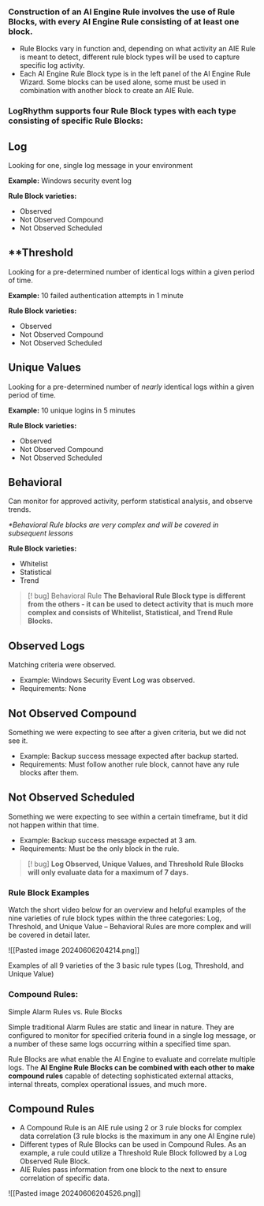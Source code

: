 
### **Construction of an AI Engine Rule involves the use of Rule Blocks, with every AI Engine Rule consisting of at least one block.** 

- Rule Blocks vary in function and, depending on what activity an AIE Rule is meant to detect, different rule block types will be used to capture specific log activity.
- Each AI Engine Rule Block type is in the left panel of the AI Engine Rule Wizard. Some blocks can be used alone, some must be used in combination with another block to create an AIE Rule.


### **LogRhythm supports four Rule Block types with each type consisting of specific Rule Blocks:**



## **Log**  
Looking for one, single log message in your environment

**Example:** Windows security event log

**Rule Block varieties:** 

- Observed
- Not Observed Compound
- Not Observed Scheduled



## **Threshold  
Looking for a pre-determined number of identical logs within a given period of time.

**Example:** 10 failed authentication attempts in 1 minute

**Rule Block varieties:** 
- Observed
- Not Observed Compound
- Not Observed Scheduled


## **Unique Values**
Looking for a pre-determined number of _nearly_ identical logs within a given period of time.

**Example:** 10 unique logins in 5 minutes  

**Rule Block varieties:** 

- Observed
- Not Observed Compound
- Not Observed Scheduled


## **Behavioral**
Can monitor for approved activity, perform statistical analysis, and observe trends.

_*Behavioral Rule blocks are very complex and will be covered in subsequent lessons_

**Rule Block varieties:** 

- Whitelist
- Statistical
- Trend


>[! bug] Behavioral Rule
>**The Behavioral Rule Block type is different from the others - it can be used to detect activity that is much more complex and consists of Whitelist, Statistical, and Trend Rule Blocks.**


## Observed Logs

Matching criteria were observed.

- Example: Windows Security Event Log was observed.
- Requirements: None


## Not Observed Compound

Something we were expecting to see after a given criteria, but we did not see it.

- Example: Backup success message expected after backup started.
- Requirements: Must follow another rule block, cannot have any rule blocks after them.


## Not Observed Scheduled

Something we were expecting to see within a certain timeframe, but it did not happen within that time.

- Example: Backup success message expected at 3 am.
- Requirements: Must be the only block in the rule.

>[! bug] **Log Observed, Unique Values, and Threshold Rule Blocks will only evaluate data for a maximum of 7 days.**


### **Rule Block Examples**

Watch the short video below for an overview and helpful examples of the nine varieties of rule block types within the three categories: Log, Threshold, and Unique Value – Behavioral Rules are more complex and will be covered in detail later.

![[Pasted image 20240606204214.png]]

Examples of all 9 varieties of the 3 basic rule types (Log, Threshold, and Unique Value)

### **Compound Rules:**

 Simple Alarm Rules vs. Rule Blocks

Simple traditional Alarm Rules are static and linear in nature. They are configured to monitor for specified criteria found in a single log message, or a number of these same logs occurring within a specified time span. 

Rule Blocks are what enable the AI Engine to evaluate and correlate multiple logs. The **AI Engine Rule Blocks can be combined with each other to make compound rules** capable of detecting sophisticated external attacks, internal threats, complex operational issues, and much more.

## Compound Rules

- A Compound Rule is an AIE rule using 2 or 3 rule blocks for complex data correlation (3 rule blocks is the maximum in any one AI Engine rule)
- Different types of Rule Blocks can be used in Compound Rules. As an example, a rule could utilize a Threshold Rule Block followed by a Log Observed Rule Block. 
- AIE Rules pass information from one block to the next to ensure correlation of specific data.

![[Pasted image 20240606204526.png]]

